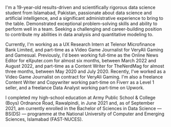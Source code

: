 I'm a 19-year-old results-driven and scientifically rigorous data science student from Islamabad, Pakistan, passionate about data science and artificial intelligence, and a significant administrative experience to bring to the table. Demonstrated exceptional problem-solving skills and ability to perform well in a team. Seeking a challenging and career-building position to contribute my abilities in data analysis and quantitative modeling to.

Currently, I'm working as a UX Research Intern at Telenor Microfinance Bank Limited, and part-time as a Video Game Journalist for VeryAli Gaming and Gamesual. Previously, I'd been working full-time as the Online News Editor for eXputer.com for almost six months, between March 2022 and August 2022, and part-time as a Content Writer for TheNerdMag for almost three months, between May 2020 and July 2020. Recently, I've worked as a Video Game Journalist on contract for VeryAli Gaming. I'm also a freelance Content Writer and Copywriter working part-time on Fiverr as a Level 1 seller, and a freelance Data Analyst working part-time on Upwork.

I completed my high-school education at Army Public School & College (Boys) Ordnance Road, Rawalpindi, in June 2021 and, as of September 2021, am currently enrolled in the Bachelor of Sciences in Data Science — BS(DS) — programme at the National University of Computer and Emerging Sciences, Islamabad (FAST-NUCES).
